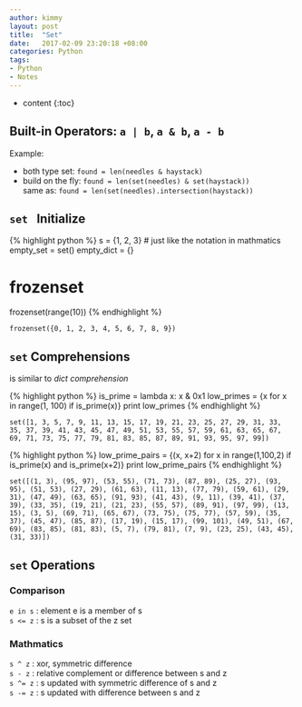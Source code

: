 ```yaml
---
author: kimmy
layout: post
title:  "Set"
date:   2017-02-09 23:20:18 +08:00
categories: Python
tags:
- Python
- Notes
---
```


* content
{:toc}


## Built-in Operators: `a | b`, `a & b`, `a - b`

Example:

+ both type set: `found = len(needles & haystack)`
+ build on the fly: `found = len(set(needles) & set(haystack))`<br>
  same as:       `found = len(set(needles).intersection(haystack))`

## `set ` Initialize


{% highlight python %}
s = {1, 2, 3}            # just like the notation in mathmatics
empty_set = set()
empty_dict = {}

# frozenset
frozenset(range(10))
{% endhighlight %}




    frozenset({0, 1, 2, 3, 4, 5, 6, 7, 8, 9})



## `set` Comprehensions

is similar to *dict comprehension*


{% highlight python %}
is_prime = lambda x: x & 0x1
low_primes = {x for x in range(1, 100) if is_prime(x)}
print low_primes
{% endhighlight %}

    set([1, 3, 5, 7, 9, 11, 13, 15, 17, 19, 21, 23, 25, 27, 29, 31, 33, 35, 37, 39, 41, 43, 45, 47, 49, 51, 53, 55, 57, 59, 61, 63, 65, 67, 69, 71, 73, 75, 77, 79, 81, 83, 85, 87, 89, 91, 93, 95, 97, 99])



{% highlight python %}
low_prime_pairs = {(x, x+2) for x in range(1,100,2) if is_prime(x) and is_prime(x+2)}
print low_prime_pairs
{% endhighlight %}

    set([(1, 3), (95, 97), (53, 55), (71, 73), (87, 89), (25, 27), (93, 95), (51, 53), (27, 29), (61, 63), (11, 13), (77, 79), (59, 61), (29, 31), (47, 49), (63, 65), (91, 93), (41, 43), (9, 11), (39, 41), (37, 39), (33, 35), (19, 21), (21, 23), (55, 57), (89, 91), (97, 99), (13, 15), (3, 5), (69, 71), (65, 67), (73, 75), (75, 77), (57, 59), (35, 37), (45, 47), (85, 87), (17, 19), (15, 17), (99, 101), (49, 51), (67, 69), (83, 85), (81, 83), (5, 7), (79, 81), (7, 9), (23, 25), (43, 45), (31, 33)])


## `set` Operations

### Comparison
`e in s` : element e is a member of s<br>
`s <= z` : s is a subset of the z set

### Mathmatics

`s ^ z` : xor, symmetric difference<br>
`s - z` : relative complement or difference between s and z<br>
`s ^= z` : s updated with symmetric difference of s and z<br>
`s -= z` : s updated with difference between s and z
